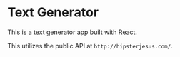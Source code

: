 # Text Generator

This is a text generator app built with React.

This utilizes the public API at `http://hipsterjesus.com/`.
